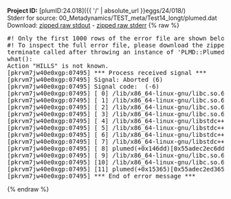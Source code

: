 **Project ID:** [plumID:24.018]({{ '/' | absolute_url }}eggs/24/018/)  
Stderr for source:  00_Metadynamics/TEST_meta/Test14_longt/plumed.dat   
Download: [zipped raw stdout](plumed.dat.plumed.stdout.txt.zip) - [zipped raw stderr](plumed.dat.plumed.stderr.txt.zip) 
{% raw %}
<pre>
#! Only the first 1000 rows of the error file are shown below
#! To inspect the full error file, please download the zipped raw stderr file above
terminate called after throwing an instance of 'PLMD::Plumed::Exception'
what():
Action "HILLS" is not known.
[pkrvm7jw40e0xgp:07495] *** Process received signal ***
[pkrvm7jw40e0xgp:07495] Signal: Aborted (6)
[pkrvm7jw40e0xgp:07495] Signal code:  (-6)
[pkrvm7jw40e0xgp:07495] [ 0] /lib/x86_64-linux-gnu/libc.so.6(+0x45330)[0x7f3f80e45330]
[pkrvm7jw40e0xgp:07495] [ 1] /lib/x86_64-linux-gnu/libc.so.6(pthread_kill+0x11c)[0x7f3f80e9eb2c]
[pkrvm7jw40e0xgp:07495] [ 2] /lib/x86_64-linux-gnu/libc.so.6(gsignal+0x1e)[0x7f3f80e4527e]
[pkrvm7jw40e0xgp:07495] [ 3] /lib/x86_64-linux-gnu/libc.so.6(abort+0xdf)[0x7f3f80e288ff]
[pkrvm7jw40e0xgp:07495] [ 4] /lib/x86_64-linux-gnu/libstdc++.so.6(+0xa5ff5)[0x7f3f812a5ff5]
[pkrvm7jw40e0xgp:07495] [ 5] /lib/x86_64-linux-gnu/libstdc++.so.6(+0xbb0da)[0x7f3f812bb0da]
[pkrvm7jw40e0xgp:07495] [ 6] /lib/x86_64-linux-gnu/libstdc++.so.6(_ZSt10unexpectedv+0x0)[0x7f3f812a5a55]
[pkrvm7jw40e0xgp:07495] [ 7] /lib/x86_64-linux-gnu/libstdc++.so.6(+0xa5a6f)[0x7f3f812a5a6f]
[pkrvm7jw40e0xgp:07495] [ 8] plumed(+0x146dd)[0x55adec2ec6dd]
[pkrvm7jw40e0xgp:07495] [ 9] /lib/x86_64-linux-gnu/libc.so.6(+0x2a1ca)[0x7f3f80e2a1ca]
[pkrvm7jw40e0xgp:07495] [10] /lib/x86_64-linux-gnu/libc.so.6(__libc_start_main+0x8b)[0x7f3f80e2a28b]
[pkrvm7jw40e0xgp:07495] [11] plumed(+0x15365)[0x55adec2ed365]
[pkrvm7jw40e0xgp:07495] *** End of error message ***
</pre>
{% endraw %}
